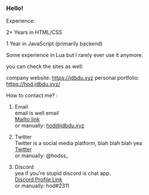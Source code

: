 ### Hello!




Experience:

2+ Years in HTML/CSS

1 Year in JavaScript (primarily backend)

Some experience in Lua but I rarely ever use it anymore.

you can check the sites as well:

company website: https://jdbdu.xyz
personal portfolio: https://hod.jdbdu.xyz/

How to contact me? :


1. Email <br>
email is well email<br>
[Mailto link](mailto:hod@jdbdu.xyz)<br>
or manually: hod@jdbdu.xyz

2. Twitter <br>
Twitter is a social media platform, blah blah blah yea <br>
[Twitter](https://twitter.com/hodss_) <br>
or manually: @hodss_ 

3. Discord <br>
yea if you're stupid discord is chat app.<br>
[Discord Profile Link](https://discordapp.com/users/950140983834718268) <br>
or manually: hod#2311


